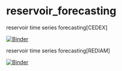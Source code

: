 # reservoir_forecasting
reservoir time series forecasting[CEDEX]

[![Binder](https://mybinder.org/badge_logo.svg)](https://mybinder.org/v2/gh/fransantiago-lab/reservoir_forecasting/main?filepath=prediccion_reserva_tranco_beas%5Bcedex%5D.ipynb)


reservoir time series forecasting[REDIAM]

[![Binder](https://mybinder.org/badge_logo.svg)](https://mybinder.org/v2/gh/fransantiago-lab/reservoir_forecasting/HEAD?filepath=prediccion_reserva_tranco_beas%5Brediam%5D.ipynb)
